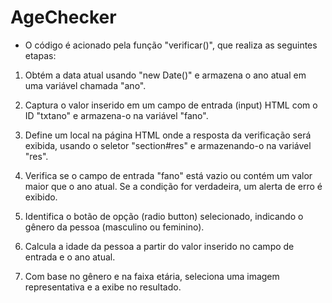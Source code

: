 # AgeChecker

- O código é acionado pela função "verificar()", que realiza as seguintes etapas:

1. Obtém a data atual usando "new Date()" e armazena o ano atual em uma variável chamada "ano".

2. Captura o valor inserido em um campo de entrada (input) HTML com o ID "txtano" e armazena-o na variável "fano".

3. Define um local na página HTML onde a resposta da verificação será exibida, usando o seletor "section#res" e armazenando-o na variável "res".

4. Verifica se o campo de entrada "fano" está vazio ou contém um valor maior que o ano atual. Se a condição for verdadeira, um alerta de erro é exibido.

5. Identifica o botão de opção (radio button) selecionado, indicando o gênero da pessoa (masculino ou feminino).

6. Calcula a idade da pessoa a partir do valor inserido no campo de entrada e o ano atual.

7. Com base no gênero e na faixa etária, seleciona uma imagem representativa e a exibe no resultado.
